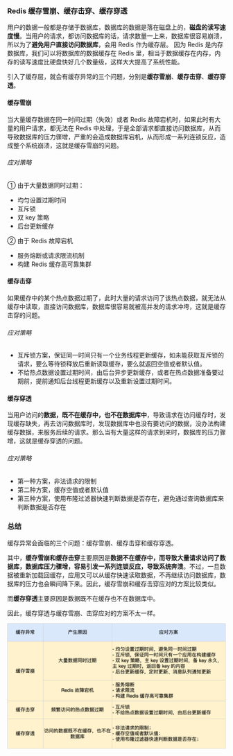 ### Redis 缓存雪崩、缓存击穿、缓存穿透
用户的数据一般都是存储于数据库，数据库的数据是落在磁盘上的，**磁盘的读写速度慢**。当用户的请求，都访问数据库的话，请求数量一上来，数据库很容易崩溃，所以为了**避免用户直接访问数据库**，会用 Redis 作为缓存层。
因为 Redis 是内存数据库，我们可以将数据库的数据缓存在 Redis 里，相当于数据缓存在内存，内存的读写速度比硬盘快好几个数量级，这样大大提高了系统性能。

引入了缓存层，就会有缓存异常的三个问题，分别是**缓存雪崩**、**缓存击穿**、**缓存穿透**。

#### 缓存雪崩
当大量缓存数据在同一时间过期（失效）或者 Redis 故障宕机时，如果此时有大量的用户请求，都无法在 Redis 中处理，于是全部请求都直接访问数据库，从而导致数据库的压力骤增，严重的会造成数据库宕机，从而形成一系列连锁反应，造成整个系统崩溃，这就是缓存雪崩的问题。

###### 应对策略
① 由于大量数据同时过期：
  - 均匀设置过期时间
  - 互斥锁
  - 双 key 策略
  - 后台更新缓存

② 由于 Redis 故障宕机
  - 服务熔断或请求限流机制
  - 构建 Redis 缓存高可靠集群


#### 缓存击穿
如果缓存中的某个热点数据过期了，此时大量的请求访问了该热点数据，就无法从缓存中读取，直接访问数据库，数据库很容易就被高并发的请求冲垮，这就是缓存击穿的问题。

###### 应对策略
- 互斥锁方案，保证同一时间只有一个业务线程更新缓存，如未能获取互斥锁的请求，要么等待锁释放后重新读取缓存，要么就返回空值或者默认值。
- 不给热点数据设置过期时间，由后台异步更新缓存，或者在热点数据准备要过期前，提前通知后台线程更新缓存以及重新设置过期时间。


#### 缓存穿透
当用户访问的**数据，既不在缓存中，也不在数据库中**，导致请求在访问缓存时，发现缓存缺失，再去访问数据库时，发现数据库中也没有要访问的数据，没办法构建缓存数据，来服务后续的请求。那么当有大量这样的请求到来时，数据库的压力骤增，这就是缓存穿透的问题。

###### 应对策略
- 第一种方案，非法请求的限制
- 第二种方案，缓存空值或者默认值
- 第三种方案，使用布隆过滤器快速判断数据是否存在，避免通过查询数据库来判断数据是否存在

### 总结
缓存异常会面临的三个问题：缓存雪崩、缓存击穿和缓存穿透。

其中，**缓存雪崩和缓存击穿**主要原因是**数据不在缓存中，而导致大量请求访问了数据库，数据库压力骤增，容易引发一系列连锁反应，导致系统奔溃**。不过，一旦数据被重新加载回缓存，应用又可以从缓存快速读取数据，不再继续访问数据库，数据库的压力也会瞬间降下来。因此，缓存雪崩和缓存击穿应对的方案比较类似。

而**缓存穿透**主要原因是数据既不在缓存也不在数据库中。

因此，缓存穿透与缓存雪崩、击穿应对的方案不太一样。

![img](./img/Redis缓存问题.png)

